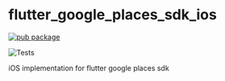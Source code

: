 # flutter_google_places_sdk_ios

[![pub package](https://img.shields.io/pub/v/flutter_google_places_sdk_ios.svg)](https://pub.dartlang.org/packages/flutter_google_places_sdk_ios)

![Tests](https://github.com/matanshukry/flutter_google_places_sdk/actions/workflows/tests_ios.yml/badge.svg)

iOS implementation for flutter google places sdk